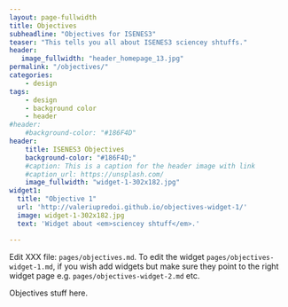 ```yaml
---
layout: page-fullwidth
title: Objectives
subheadline: "Objectives for ISENES3"
teaser: "This tells you all about ISENES3 sciencey shtuffs."
header:
   image_fullwidth: "header_homepage_13.jpg"
permalink: "/objectives/"
categories:
    - design
tags:
    - design
    - background color
    - header
#header:
    #background-color: "#186F4D"
header:
    title: ISENES3 Objectives
    background-color: "#186F4D;"
    #caption: This is a caption for the header image with link
    #caption_url: https://unsplash.com/
    image_fullwidth: "widget-1-302x182.jpg"
widget1:
  title: "Objective 1"
  url: 'http://valeriupredoi.github.io/objectives-widget-1/'
  image: widget-1-302x182.jpg
  text: 'Widget about <em>sciencey shtuff</em>.'

---
```


Edit XXX file: `pages/objectives.md`. To edit the widget `pages/objectives-widget-1.md`, if you wish add widgets
but make sure they point to the right widget page e.g. `pages/objectives-widget-2.md` etc.

Objectives stuff here.
